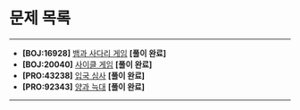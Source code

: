 # 문제 목록

---

- **[BOJ:16928]** [뱀과 사다리 게임](https://www.acmicpc.net/problem/16928) **[풀이 완료]**
- **[BOJ:20040]** [사이클 게임](https://www.acmicpc.net/problem/20040) **[풀이 완료]**
- **[PRO:43238]** [입국 심사](https://school.programmers.co.kr/learn/courses/30/lessons/43238) **[풀이 완료]**
- **[PRO:92343]** [양과 늑대](https://school.programmers.co.kr/learn/courses/30/lessons/92343) **[풀이 완료]**

---
